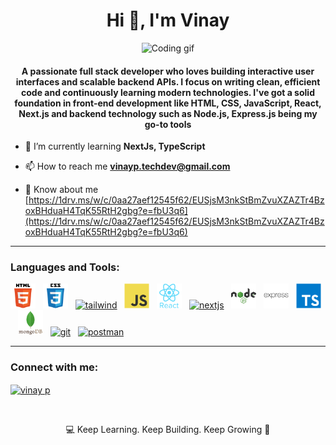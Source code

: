<h1 align="center">Hi 👋, I'm Vinay</h1>
<p align="center">
  <img width="824" height="612"  src="https://github.com/user-attachments/assets/e425213c-533c-4eb7-b045-0c1bed430c42" alt="Coding gif" />
</p>

<h4 align="center">A passionate full stack developer who loves building interactive user interfaces and scalable backend APIs. I focus on writing clean, efficient code and continuously learning modern technologies. I've got a solid foundation in front-end development like HTML, CSS, JavaScript, React, Next.js and backend technology such as Node.js, Express.js being my go-to tools</h4>

- 🌱 I’m currently learning **NextJs, TypeScript**

- 📫 How to reach me **vinayp.techdev@gmail.com**

- 📄 Know about me [https://1drv.ms/w/c/0aa27aef12545f62/EUSjsM3nkStBmZvuXZAZTr4BzoxBHduaH4TqK55RtH2gbg?e=fbU3q6](https://1drv.ms/w/c/0aa27aef12545f62/EUSjsM3nkStBmZvuXZAZTr4BzoxBHduaH4TqK55RtH2gbg?e=fbU3q6)


---

<h3 align="left">Languages and Tools:</h3>

<p align="left" >

  <a href="https://www.w3.org/html/" target="_blank" rel="noreferrer"><img src="https://raw.githubusercontent.com/devicons/devicon/master/icons/html5/html5-original-wordmark.svg" alt="html5" width="40" height="40"/></a>&nbsp;&nbsp;
  <a href="https://www.w3schools.com/css/" target="_blank" rel="noreferrer"><img src="https://raw.githubusercontent.com/devicons/devicon/master/icons/css3/css3-original-wordmark.svg" alt="css3" width="40" height="40"/></a>&nbsp;&nbsp;
  <a href="https://tailwindcss.com/" target="_blank" rel="noreferrer"><img src="https://www.vectorlogo.zone/logos/tailwindcss/tailwindcss-icon.svg" alt="tailwind" width="40" height="40"/></a>&nbsp;&nbsp;
  <a href="https://developer.mozilla.org/en-US/docs/Web/JavaScript" target="_blank" rel="noreferrer"><img src="https://raw.githubusercontent.com/devicons/devicon/master/icons/javascript/javascript-original.svg" alt="javascript" width="40" height="40"/></a>&nbsp;&nbsp;
  <a href="https://reactjs.org/" target="_blank" rel="noreferrer"><img src="https://raw.githubusercontent.com/devicons/devicon/master/icons/react/react-original-wordmark.svg" alt="react" width="40" height="40"/></a>&nbsp;&nbsp;
  <a href="https://nextjs.org/" target="_blank" rel="noreferrer"><img src="https://cdn.worldvectorlogo.com/logos/nextjs-2.svg" alt="nextjs" width="40" height="40"/></a>&nbsp;&nbsp;
  <a href="https://nodejs.org" target="_blank" rel="noreferrer"><img src="https://raw.githubusercontent.com/devicons/devicon/master/icons/nodejs/nodejs-original-wordmark.svg" alt="nodejs" width="40" height="40"/></a>&nbsp;&nbsp;
  <a href="https://expressjs.com" target="_blank" rel="noreferrer"><img src="https://raw.githubusercontent.com/devicons/devicon/master/icons/express/express-original-wordmark.svg" alt="express" width="40" height="40"/></a>&nbsp;&nbsp;
   <a href="https://www.typescriptlang.org/" target="_blank" rel="noreferrer"><img src="https://raw.githubusercontent.com/devicons/devicon/master/icons/typescript/typescript-original.svg" alt="typescript" width="40" height="40"/></a>&nbsp;&nbsp;
   <a href="https://www.mongodb.com/" target="_blank" rel="noreferrer"><img src="https://raw.githubusercontent.com/devicons/devicon/master/icons/mongodb/mongodb-original-wordmark.svg" alt="mongodb" width="40" height="40"/></a>&nbsp;&nbsp;
  <a href="https://git-scm.com/" target="_blank" rel="noreferrer"><img src="https://www.vectorlogo.zone/logos/git-scm/git-scm-icon.svg" alt="git" width="40" height="40"/></a>&nbsp;&nbsp;
  <a href="https://postman.com" target="_blank" rel="noreferrer"><img src="https://www.vectorlogo.zone/logos/getpostman/getpostman-icon.svg" alt="postman" width="40" height="40"/></a>&nbsp;&nbsp;
</p>

---

<h3 align="left">Connect with me:</h3>
<p align="left">
<a href="https://linkedin.com/in/vinay p" target="blank"><img align="center" src="https://raw.githubusercontent.com/rahuldkjain/github-profile-readme-generator/master/src/images/icons/Social/linked-in-alt.svg" alt="vinay p" height="30" width="40" /></a>
</p> <br>


<p align="center">
  💻 Keep Learning. Keep Building. Keep Growing 🚀
</p>
